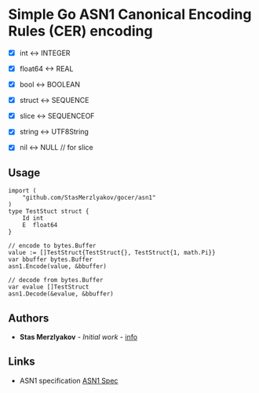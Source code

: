 # Simple Go ASN1 Canonical Encoding Rules (CER) encoding
- [x] int <-> INTEGER
- [x] float64 <-> REAL
- [x] bool <-> BOOLEAN
- [x] struct <-> SEQUENCE
- [x] slice <-> SEQUENCEOF
- [x] string <-> UTF8String
- [x] nil <-> NULL  // for slice




## Usage
```
import (
	"github.com/StasMerzlyakov/gocer/asn1"
)
type TestStuct struct {
	Id int
	E  float64
}

// encode to bytes.Buffer
value := []TestStruct{TestStruct{}, TestStruct{1, math.Pi}}
var bbuffer bytes.Buffer
asn1.Encode(value, &bbuffer)

// decode from bytes.Buffer
var evalue []TestStruct
asn1.Decode(&evalue, &bbuffer)
```
## Authors
- **Stas Merzlyakov** - *Initial work* - [info](https://github.com/StasMerzlyakov)
## Links
- ASN1 specification [ASN1 Spec](https://www.itu.int/ITU-T/studygroups/com17/languages/X.690-0207.pdf)

